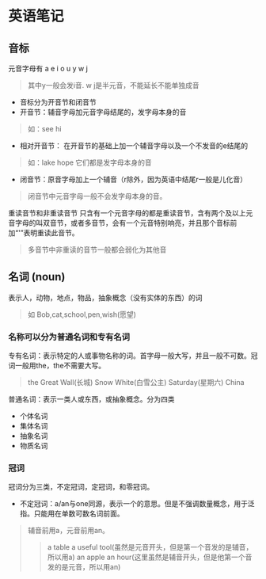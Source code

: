 # 英语笔记


## 音标


元音字母有 a e i o u y w j
> 其中y一般会发i音. w j是半元音，不能延长不能单独成音

- 音标分为开音节和闭音节
- 开音节：辅音字母加元音字母结尾的，发字母本身的音
> 如：see hi
- 相对开音节： 在开音节的基础上加一个辅音字母以及一个不发音的e结尾的
> 如：lake hope  它们都是发字母本身的音
- 闭音节：原音字母加上一个辅音（r除外，因为英语中结尾r一般是儿化音）
> 闭音节中元音字母一般不会发字母本身的音。

重读音节和非重读音节
只含有一个元音字母的都是重读音节，含有两个及以上元音字母的叫双音节，或者多音节，会有一个元音特别响亮，并且那个音标前加“'”表明重读此音节。
> 多音节中非重读的音节一般都会弱化为其他音


## 名词 (noun)

表示人，动物，地点，物品，抽象概念（没有实体的东西）的词
> 如 Bob,cat,school,pen,wish(愿望)

### 名称可以分为普通名词和专有名词

专有名词：表示特定的人或事物名称的词。首字母一般大写，并且一般不可数。冠词一般用the，the不需要大写。
> the Great Wall(长城) Snow White(白雪公主) Saturday(星期六) China

普通名词：表示一类人或东西，或抽象概念。分为四类

- 个体名词
- 集体名词
- 抽象名词
- 物质名词

### 冠词

冠词分为三类，不定冠词，定冠词，和零冠词。

- 不定冠词：a/an与one同源，表示一个的意思。但是不强调数量概念，用于泛指。只能用在单数可数名词前面。
> 辅音前用a，元音前用an。
>> a table a useful tool(虽然是元音开头，但是第一个音发的是辅音，所以用a)  an apple an hour(这里虽然是辅音开头，但是他第一个音发的是元音，所以用an)

